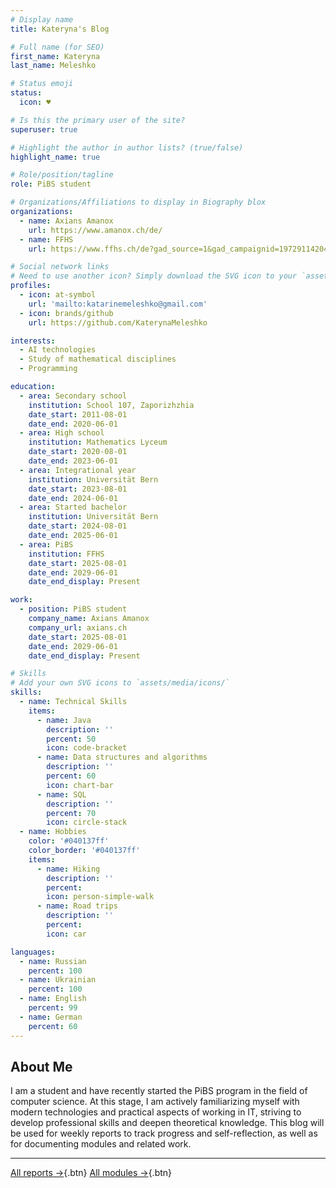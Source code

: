 ```yaml
---
# Display name
title: Kateryna's Blog

# Full name (for SEO)
first_name: Kateryna
last_name: Meleshko

# Status emoji
status:
  icon: ♥️

# Is this the primary user of the site?
superuser: true

# Highlight the author in author lists? (true/false)
highlight_name: true

# Role/position/tagline
role: PiBS student

# Organizations/Affiliations to display in Biography blox
organizations:
  - name: Axians Amanox
    url: https://www.amanox.ch/de/
  - name: FFHS
    url: https://www.ffhs.ch/de?gad_source=1&gad_campaignid=19729114204

# Social network links
# Need to use another icon? Simply download the SVG icon to your `assets/media/icons/` folder.
profiles:
  - icon: at-symbol
    url: 'mailto:katarinemeleshko@gmail.com'
  - icon: brands/github
    url: https://github.com/KaterynaMeleshko

interests:
  - AI technologies
  - Study of mathematical disciplines
  - Programming

education:
  - area: Secondary school
    institution: School 107, Zaporizhzhia
    date_start: 2011-08-01
    date_end: 2020-06-01
  - area: High school
    institution: Mathematics Lyceum
    date_start: 2020-08-01
    date_end: 2023-06-01
  - area: Integrational year
    institution: Universität Bern
    date_start: 2023-08-01
    date_end: 2024-06-01
  - area: Started bachelor
    institution: Universität Bern
    date_start: 2024-08-01
    date_end: 2025-06-01
  - area: PiBS
    institution: FFHS 
    date_start: 2025-08-01
    date_end: 2029-06-01
    date_end_display: Present

work:
  - position: PiBS student
    company_name: Axians Amanox
    company_url: axians.ch
    date_start: 2025-08-01
    date_end: 2029-06-01
    date_end_display: Present

# Skills
# Add your own SVG icons to `assets/media/icons/`
skills:
  - name: Technical Skills
    items:
      - name: Java
        description: ''
        percent: 50
        icon: code-bracket
      - name: Data structures and algorithms
        description: ''
        percent: 60
        icon: chart-bar
      - name: SQL
        description: ''
        percent: 70
        icon: circle-stack
  - name: Hobbies
    color: '#040137ff'
    color_border: '#040137ff'
    items:
      - name: Hiking
        description: ''
        percent:
        icon: person-simple-walk
      - name: Road trips
        description: ''
        percent:
        icon: car

languages:
  - name: Russian
    percent: 100
  - name: Ukrainian
    percent: 100
  - name: English
    percent: 99
  - name: German
    percent: 60
---
```

## About Me

I am a student and have recently started the PiBS program in the field of computer science. At this stage, I am actively familiarizing myself with modern technologies and practical aspects of working in IT, striving to develop professional skills and deepen theoretical knowledge. This blog will be used for weekly reports to track progress and self-reflection, as well as for documenting modules and related work.

---
[All reports →](/reports/){.btn}
[All modules →](/modules/){.btn}